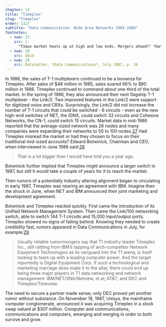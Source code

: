 ```yaml
---
chapter: 13
title: "Timeplex"
slug: "Timeplex"
order: 1327
subtitle: "Data Communication: Wide Area Networks 1985-1988"
footnotes:
  - num: 27
    src: |-
      "T1mux market heats up at high and low ends. Mergers ahead?" *Data Communications*, June 1986, p.90
  - num: 28
    src: Ibid
  - num: 29
    src: Dataletter, *Data Communications*, July 1987, p. 16
---
```


In 1986, the sales of T-1 multiplexers continued to be a bonanza for Timeplex. After sales of $48 million in 1985, sales soared 66% to $80 million in 1986. Timeplex continued to command about one-third of the total market. In the spring of 1986, they also announced their next flagship T-1 multiplexer - the Link/2. Two improved features in the Link/2 were support for digitized voice and CBXs. Surprisingly, the Link/2 did not increase the number of T-1 circuits that could be switched - 6 circuits - even as the new high-end switches of NET, the IDNX, could switch 32 circuits and Cohesive Networks, the CN-1, could switch 15 circuits. Market data in mid-1986 reported that the average-sized network was 26 nodes and many companies were expanding their networks to 50 to 100 nodes.<a name="fnloc27" href="#fn27">27</a>   Had Timeplex misread the market or had they chosen to focus on their traditional mid-sized accounts? Edward Botwinick, Chairman and CEO, when interviewed in June 1986 said:<a name="fnloc28" href="#fn28">28</a>

>That is a lot bigger than I would have told you a year ago.

Botwinick further implied that Timeplex might announce a larger switch in 1987, but still it would take a couple of years for it to reach the market.

Then rumors of a potentially industry altering alignment began to circulating in early 1987, Timeplex was nearing an agreement with IBM. Imagine then the shock in June, when NET and IBM announced their joint marketing and development agreement.

Botwinick and Timeplex reacted quickly. First came the introduction of its Unified Network Management System. Then came the Link/100 networking switch, able to switch 144 T-1 circuits and 15,000 input/output ports. Timeplex showed no signs of falling behind. Knowing they needed to create credibility fast, rumors appeared in Data Communications in July, for example:<a name="fnloc29" href="#fn29">29</a>

>Usually reliable rumormongers say that T1 industry leader Timeplex Inc., still rattling from IBM’s tapping of arch-competitor Network Equipment Technologies as its vanguard into the T1 arena, is itself looking to team up with a leading computer power. And the target reportedly is Digital Equipment Corp. If such a technological and marketing marriage does make it to the altar, there could end up being three major players in T1 data networking and network management: IBM/NET/SNA/Netview, et al; AT&T; and DEC and Timeplex/Timeview.

The need to secure a partner made sense; only DEC proved yet another rumor without substance. On November 19, 1987, Unisys, the mainframe computer conglomerate, announced it was acquiring Timeplex in a stock swap valued at $307 million. Computer and communications, communications and computers, emerging and merging in order to both survive and grow.
